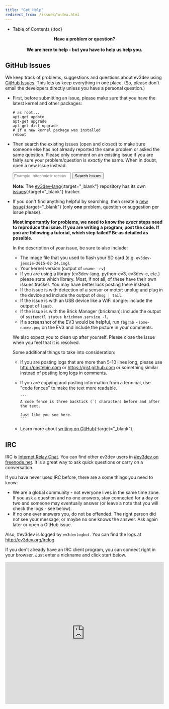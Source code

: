 ```yaml
---
title: "Get Help"
redirect_from: /issues/index.html
---
```


* Table of Contents
{:toc}

<center>
<strong>Have a problem or question?</strong>
<br /><br />
<strong>We are here to help - but you have to help us help you.</strong>
</center>

GitHub Issues
-------------

We keep track of problems, suggestions and questions about ev3dev using [GitHub
Issues]. This lets us keep everything in one place. (So, please don't email the
developers directly unless you have a personal question.)

*   First, before submitting an issue, please make sure that you have the latest
    kernel and other packages:

        # as root...
        apt-get update
        apt-get upgrade
        apt-get dist-upgrade
        # if a new kernel package was installed
        reboot
    
*   Then search the existing issues (open and closed) to make sure someone else has
    not already reported the same problem or asked the same question. Please only
    comment on an existing issue if you are fairly sure your problem/question is
    *exactly* the same. When in doubt, open a new issue instead.

    <p>
        <form id="search-issue-form" onSubmit="window.open('https://github.com/ev3dev/ev3dev/issues?q=is%3Aissue+'
                + document.getElementById('search-issues').value.replace(' ', '+')); return false;">
            <input id="search-issues" type="search" placeholder="Example: hitechnic ir receiver" />
            <input type="submit" value="Search Issues" />
        </form>
    </p>

    __Note:__ The [ev3dev-lang]{:target="_blank"} repository has its own
    [issues][ev3dev-lang-issues]{:target="_blank"} tracker.

*   If you don't find anything helpful by searching, then create a [new issue]{:target="_blank"}
    (only __one__ problem, question or suggestion per issue please).

    __Most importantly for problems, we need to know the *exact* steps need to reproduce the
    issue. If you are writing a program, post the code. If you are following
    a tutorial, which step failed? Be as detailed as possible.__

    In the description of your issue, be sure to also include:

    *   The image file that you used to flash your SD card (e.g. `ev3dev-jessie-2015-02-24.img`).
    *   Your kernel version (output of `uname -rv`)
    *   If you are using a library (ev3dev-lang, python-ev3, ev3dev-c, etc.) please
        state which library. Most, if not all, of these have their own issues tracker.
        You may have better luck posting there instead.
    *   If the issue is with detection of a sensor or motor: unplug and plug in the
        device and include the output of `dmsg | tail`.
    *   If the issue is with an USB device like a WiFi dongle: include the output of `lsusb`.
    *   If the issue is with the Brick Manager (brickman): include the output of
        `systemctl status brickman.service -l`.
    *   If a screenshot of the EV3 would be helpful, run `fbgrab <some-name>.png`
        on the EV3 and include the picture in your comments.
    <p />

    We also expect you to clean up after yourself. Please close the issue when
    you feel that it is resolved.

    Some additional things to take into consideration:

    *   If you are posting logs that are more than 5-10 lines long, please use
        <http://pastebin.com> or <https://gist.github.com> or something similar
        instead of posting long logs in comments.

    *   If you are copying and pasting information from a terminal, use "code fences"
        to make the text more readable.

            ```
            A code fence is three backtick (`) characters before and after the text.

            Just like you see here.
            ```

    * Learn more about [writing on GitHub]{:target="_blank"}.

IRC
---

IRC is [Internet Relay Chat]. You can find other ev3dev users in [#ev3dev on
freenode.net]. It is a great way to ask quick questions or carry on a conversation.

If you have never used IRC before, there are a some things you need to know:

*   We are a global community - not everyone lives in the same time zone. If you
    ask a question and no one answers, stay connected for a day or two and someone
    may eventually answer (or leave a note that you will check the logs - see below).
*   If no one ever answers you, do not be offended. The right person did not see
    your message, or maybe no one knows the answer. Ask again later or open a GitHub issue.

Also, #ev3dev is logged by `ev3devlogbot`. You can find the logs at <http://ev3dev.org/irclog>.

If you don't already have an IRC client program, you can connect right in your
browser. Just enter a nickname and click start below.

<iframe src="https://kiwiirc.com/client/irc.freenode.net/?&theme=cli#ev3dev" style="border:0; width:100%; height:450px;"></iframe>

[GitHub Issues]: https://help.github.com/articles/about-issues/
[ev3dev-lang]: https://github.com/ev3dev/ev3dev-lang
[ev3dev-lang-issues]: https://github.com/ev3dev/ev3dev-lang/issues
[new issue]: https://github.com/ev3dev/ev3dev/issues/new
[writing on GitHub]: https://help.github.com/categories/writing-on-github/
[Internet Relay Chat]: https://en.wikipedia.org/wiki/Internet_Relay_Chat
[#ev3dev on freenode.net]: irc://irc.freenode.net/#ev3dev
